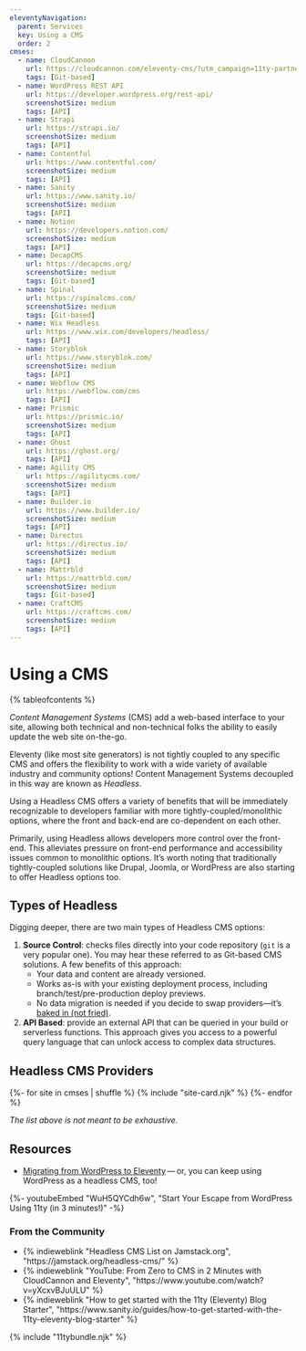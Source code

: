 ```yaml
---
eleventyNavigation:
  parent: Services
  key: Using a CMS
  order: 2
cmses:
  - name: CloudCannon
    url: https://cloudcannon.com/eleventy-cms/?utm_campaign=11ty-partner&utm_source=official-sponsor
    tags: [Git-based]
  - name: WordPress REST API
    url: https://developer.wordpress.org/rest-api/
    screenshotSize: medium
    tags: [API]
  - name: Strapi
    url: https://strapi.io/
    screenshotSize: medium
    tags: [API]
  - name: Contentful
    url: https://www.contentful.com/
    screenshotSize: medium
    tags: [API]
  - name: Sanity
    url: https://www.sanity.io/
    screenshotSize: medium
    tags: [API]
  - name: Notion
    url: https://developers.notion.com/
    screenshotSize: medium
    tags: [API]
  - name: DecapCMS
    url: https://decapcms.org/
    screenshotSize: medium
    tags: [Git-based]
  - name: Spinal
    url: https://spinalcms.com/
    screenshotSize: medium
    tags: [Git-based]
  - name: Wix Headless
    url: https://www.wix.com/developers/headless/
    tags: [API]
  - name: Storyblok
    url: https://www.storyblok.com/
    screenshotSize: medium
    tags: [API]
  - name: Webflow CMS
    url: https://webflow.com/cms
    tags: [API]
  - name: Prismic
    url: https://prismic.io/
    screenshotSize: medium
    tags: [API]
  - name: Ghost
    url: https://ghost.org/
    tags: [API]
  - name: Agility CMS
    url: https://agilitycms.com/
    screenshotSize: medium
    tags: [API]
  - name: Builder.io
    url: https://www.builder.io/
    screenshotSize: medium
    tags: [API]
  - name: Directus
    url: https://directus.io/
    screenshotSize: medium
    tags: [API]
  - name: Mattrbld
    url: https://mattrbld.com/
    screenshotSize: medium
    tags: [Git-based]
  - name: CraftCMS
    url: https://craftcms.com/
    screenshotSize: medium
    tags: [API]
---
```

# Using a CMS

{% tableofcontents %}

_Content Management Systems_ (CMS) add a web-based interface to your site, allowing both technical and non-technical folks the ability to easily update the web site on-the-go.

Eleventy (like most site generators) is not tightly coupled to any specific CMS and offers the flexibility to work with a wide variety of available industry and community options! Content Management Systems decoupled in this way are known as _Headless_.

Using a Headless CMS offers a variety of benefits that will be immediately recognizable to developers familiar with more tightly-coupled/monolithic options, where the front and back-end are co-dependent on each other.

Primarily, using Headless allows developers more control over the front-end. This alleviates pressure on front-end performance and accessibility issues common to monolithic options. It’s worth noting that traditionally tightly-coupled solutions like Drupal, Joomla, or WordPress are also starting to offer Headless options too.

## Types of Headless

Digging deeper, there are two main types of Headless CMS options:

1. **Source Control**: checks files directly into your code repository (`git` is a very popular one). You may hear these referred to as Git-based CMS solutions. A few benefits of this approach:
   - Your data and content are already versioned.
   - Works as-is with your existing deployment process, including branch/test/pre-production deploy previews.
   - No data migration is needed if you decide to swap providers—it’s [baked in (not fried)](http://www.aaronsw.com/weblog/000404).
1. **API Based**: provide an external API that can be queried in your build or serverless functions. This approach gives you access to a powerful query language that can unlock access to complex data structures.

## Headless CMS Providers

<div class="sites-vert sites-vert--md sites--reverse sites--center">
  <div class="lo-grid" style="--fl-gap-v: 5em;">
{%- for site in cmses | shuffle %}
{% include "site-card.njk" %}
{%- endfor %}
  </div>
</div>

_The list above is not meant to be exhaustive._

## Resources

- [Migrating from WordPress to Eleventy](/docs/migrate/wordpress/) — or, you can keep using WordPress as a headless CMS, too!

<div class="youtube-related">
  {%- youtubeEmbed "WuH5QYCdh6w", "Start Your Escape from WordPress Using 11ty (in 3 minutes!)" -%}
</div>

### From the Community

<ul class="list-bare">
	<li>{% indieweblink "Headless CMS List on Jamstack.org", "https://jamstack.org/headless-cms/" %}</li>
	<li>{% indieweblink "YouTube: From Zero to CMS in 2 Minutes with CloudCannon and Eleventy", "https://www.youtube.com/watch?v=yXcxvBJuULU" %}</li>
	<li>{% indieweblink "How to get started with the 11ty (Eleventy) Blog Starter", "https://www.sanity.io/guides/how-to-get-started-with-the-11ty-eleventy-blog-starter" %}</li>
</ul>

{% include "11tybundle.njk" %}
